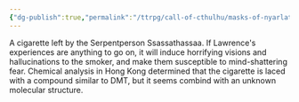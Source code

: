 ```yaml
---
{"dg-publish":true,"permalink":"/ttrpg/call-of-cthulhu/masks-of-nyarlathotep/players/tomes-and-artefacts/china/serpent-s-cigarette/","tags":["TTRPG/Games/MoN"]}
---
```


A cigarette left by the Serpentperson Ssassathassaa. If Lawrence's experiences are anything to go on, it will induce horrifying visions and hallucinations to the smoker, and make them susceptible to mind-shattering fear.
Chemical analysis in Hong Kong determined that the cigarette is laced with a compound similar to DMT, but it seems combind with an unknown molecular structure.